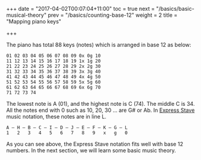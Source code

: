 +++
date = "2017-04-02T00:07:04+11:00"
toc = true
next = "/basics/basic-musical-theory"
prev = "/basics/counting-base-12"
weight = 2
title = "Mapping piano keys"

+++

The piano has total 88 keys (notes) which is arranged in base 12 as below:

~~~~
01 02 03 04 05 06 07 08 09 0x 0g 10
11 12 13 14 15 16 17 18 19 1x 1g 20
21 22 23 24 25 26 27 28 29 2x 2g 30
31 32 33 34 35 36 37 38 39 3x 3g 40
41 42 43 44 45 46 47 48 49 4x 4g 50
51 52 53 54 55 56 57 58 59 5x 5g 60
61 62 63 64 65 66 67 68 69 6x 6g 70
71 72 73 74
~~~~

The lowest note is A (01), and the highest note is C (74). The middle C is 34. All the notes end with 0 such as 10, 20, 30 ... are G# or Ab. In <a href="http://musicnotation.org/system/express-stave-by-john-keller/">Express Stave</a> music notation, these notes are in line L.

~~~~
A – H – B – C – I – D – J – E – F – K – G – L
1   2   3   4   5   6   7   8   9   x   g   0 
~~~~

As you can see above, the Express Stave notation fits well with base 12 numbers. In the next section, we will learn some basic music theory.